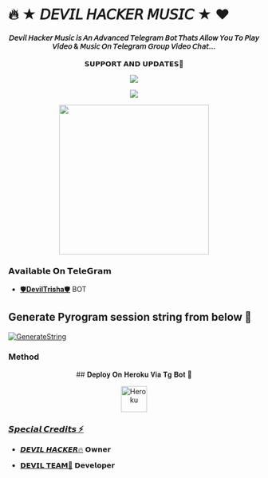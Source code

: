 # 🔥 ★ 𝘋𝘌𝘝𝘐𝘓 𝘏𝘈𝘊𝘒𝘌𝘙 𝘔𝘜𝘚𝘐𝘊 ★ ♥️

<h4 align="center">𝘋𝘦𝘷𝘪𝘭 𝘏𝘢𝘤𝘬𝘦𝘳 𝘔𝘶𝘴𝘪𝘤 𝘪𝘴 𝘈𝘯 𝘈𝘥𝘷𝘢𝘯𝘤𝘦𝘥 𝘛𝘦𝘭𝘦𝘨𝘳𝘢𝘮 𝘉𝘰𝘵 𝘛𝘩𝘢𝘵𝘴 𝘈𝘭𝘭𝘰𝘸 𝘠𝘰𝘶 𝘛𝘰 𝘗𝘭𝘢𝘺 𝘝𝘪𝘥𝘦𝘰 & 𝘔𝘶𝘴𝘪𝘤 𝘖𝘯 𝘛𝘦𝘭𝘦𝘨𝘳𝘢𝘮 𝘎𝘳𝘰𝘶𝘱 𝘝𝘪𝘥𝘦𝘰 𝘊𝘩𝘢𝘵...</h4>

<p align="center">
    𝗦𝗨𝗣𝗣𝗢𝗥𝗧 𝗔𝗡𝗗 𝗨𝗣𝗗𝗔𝗧𝗘𝗦🎑

<p align="center"><a href="https://t.me/JaiHindChatting"><img align="center" src="https://img.shields.io/badge/Join-Group%20Support-blue.svg?style=for-the-badge&logo=Telegram">
</p>
<p align="center"><a href="https://t.me/RYMOFFICIAL"><img align="center" src="https://img.shields.io/badge/Join-Official%20Channel-blue.svg?style=for-the-badge&logo=Telegram">
</p>
<p align="center"><a href="https://t.me/JaiHindChatting"><img src="https://telegra.ph/file/06bab8d2aca8660c3b487.jpg" width="300"></a></p>


### 𝗔𝘃𝗮𝗶𝗹𝗮𝗯𝗹𝗲 𝗢𝗻 𝗧𝗲𝗹𝗲𝗚𝗿𝗮𝗺
- [🛡️𝐃𝐞𝐯𝐢𝐥𝐓𝐫𝐢𝐬𝐡𝐚🛡️](https://t.me/DevilTrishaRoBot) BOT

## Generate Pyrogram session string from below 🔻

[![GenerateString](https://img.shields.io/badge/repl.it-generateString-yellowgreen)](https://t.me/JaiHindChatting)


### Method

<p align="center">
    ## 𝐃𝐞𝐩𝐥𝐨𝐲 𝐎𝐧 𝐇𝐞𝐫𝐨𝐤𝐮 𝐕𝐢𝐚 𝐓𝐠 𝐁𝐨𝐭 🚀

<p align="center"><a href="https://telegram.dog/XTZ_HerokuBot?start=cmFrZXNoeXQvRGV2aWxIYWNrZXJNdXNpYyBSYWtlc2g"><img align="center" alt="Heroku" width="52px" src="https://www.nicepng.com/png/full/223-2233246_heroku-logo-salesforce-heroku.png"></p>


### 𝙎𝙥𝙚𝙘𝙞𝙖𝙡 𝘾𝙧𝙚𝙙𝙞𝙩𝙨 ⚡
- [𝘿𝙀𝙑𝙄𝙇 𝙃𝘼𝘾𝙆𝙀𝙍🔥](https://t.me/JaiHindChatting) 𝗢𝘄𝗻𝗲𝗿

- [𝗗𝗘𝗩𝗜𝗟 𝗧𝗘𝗔𝗠🤙](https://t.me/RymOfficial) 𝗗𝗲𝘃𝗲𝗹𝗼𝗽𝗲𝗿
